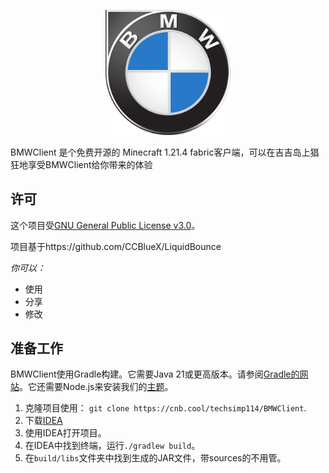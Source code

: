 <div align="center">
<p>
    <img width="200" src="./src/main/resources/resources/bmwclient/icon.png">
</p>

</div>

BMWClient 是个免费开源的 Minecraft 1.21.4 fabric客户端，可以在吉吉岛上猖狂地享受BMWClient给你带来的体验


## 许可

这个项目受[GNU General Public License v3.0](https://www.gnu.org/licenses/gpl-3.0.en.html)。

项目基于https://github.com/CCBlueX/LiquidBounce

*你可以：*

- 使用
- 分享
- 修改


## 准备工作

BMWClient使用Gradle构建。它需要Java 21或更高版本。请参阅[Gradle的网站](https://gradle.org/install/)。它还需要Node.js来安装我们的[主题](https://github.com/CCBlueX/LiquidBounce/tree/nextgen/src-theme)。

1. 克隆项目使用： `git clone https://cnb.cool/techsimp114/BMWClient`.
2. 下载[IDEA](https://www.jetbrains.com/idea/)
3. 使用IDEA打开项目。
4. 在IDEA中找到终端，运行`./gradlew build`。
5. 在`build/libs`文件夹中找到生成的JAR文件，带sources的不用管。
